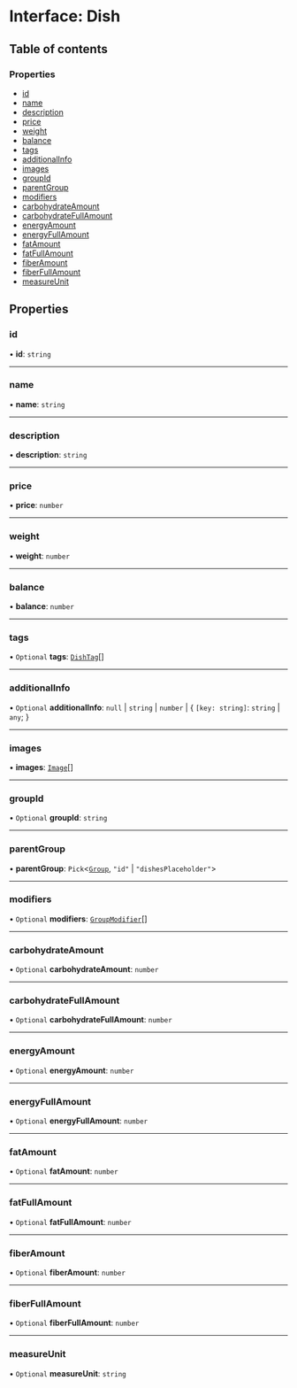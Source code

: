 # Interface: Dish

## Table of contents

### Properties

- [id](./interfaces/Dish.md#id)
- [name](./interfaces/Dish.md#name)
- [description](./interfaces/Dish.md#description)
- [price](./interfaces/Dish.md#price)
- [weight](./interfaces/Dish.md#weight)
- [balance](./interfaces/Dish.md#balance)
- [tags](./interfaces/Dish.md#tags)
- [additionalInfo](./interfaces/Dish.md#additionalinfo)
- [images](./interfaces/Dish.md#images)
- [groupId](./interfaces/Dish.md#groupid)
- [parentGroup](./interfaces/Dish.md#parentgroup)
- [modifiers](./interfaces/Dish.md#modifiers)
- [carbohydrateAmount](./interfaces/Dish.md#carbohydrateamount)
- [carbohydrateFullAmount](./interfaces/Dish.md#carbohydratefullamount)
- [energyAmount](./interfaces/Dish.md#energyamount)
- [energyFullAmount](./interfaces/Dish.md#energyfullamount)
- [fatAmount](./interfaces/Dish.md#fatamount)
- [fatFullAmount](./interfaces/Dish.md#fatfullamount)
- [fiberAmount](./interfaces/Dish.md#fiberamount)
- [fiberFullAmount](./interfaces/Dish.md#fiberfullamount)
- [measureUnit](./interfaces/Dish.md#measureunit)

## Properties

### <a id="id" name="id"></a> id

• **id**: `string`

___

### <a id="name" name="name"></a> name

• **name**: `string`

___

### <a id="description" name="description"></a> description

• **description**: `string`

___

### <a id="price" name="price"></a> price

• **price**: `number`

___

### <a id="weight" name="weight"></a> weight

• **weight**: `number`

___

### <a id="balance" name="balance"></a> balance

• **balance**: `number`

___

### <a id="tags" name="tags"></a> tags

• `Optional` **tags**: [`DishTag`](./interfaces/DishTag.md)[]

___

### <a id="additionalinfo" name="additionalinfo"></a> additionalInfo

• `Optional` **additionalInfo**: ``null`` \| `string` \| `number` \| { `[key: string]`: `string` \| `any`;  }

___

### <a id="images" name="images"></a> images

• **images**: [`Image`](./interfaces/Image.md)[]

___

### <a id="groupid" name="groupid"></a> groupId

• `Optional` **groupId**: `string`

___

### <a id="parentgroup" name="parentgroup"></a> parentGroup

• **parentGroup**: `Pick`<[`Group`](./interfaces/Group.md), ``"id"`` \| ``"dishesPlaceholder"``\>

___

### <a id="modifiers" name="modifiers"></a> modifiers

• `Optional` **modifiers**: [`GroupModifier`](./interfaces/GroupModifier.md)[]

___

### <a id="carbohydrateamount" name="carbohydrateamount"></a> carbohydrateAmount

• `Optional` **carbohydrateAmount**: `number`

___

### <a id="carbohydratefullamount" name="carbohydratefullamount"></a> carbohydrateFullAmount

• `Optional` **carbohydrateFullAmount**: `number`

___

### <a id="energyamount" name="energyamount"></a> energyAmount

• `Optional` **energyAmount**: `number`

___

### <a id="energyfullamount" name="energyfullamount"></a> energyFullAmount

• `Optional` **energyFullAmount**: `number`

___

### <a id="fatamount" name="fatamount"></a> fatAmount

• `Optional` **fatAmount**: `number`

___

### <a id="fatfullamount" name="fatfullamount"></a> fatFullAmount

• `Optional` **fatFullAmount**: `number`

___

### <a id="fiberamount" name="fiberamount"></a> fiberAmount

• `Optional` **fiberAmount**: `number`

___

### <a id="fiberfullamount" name="fiberfullamount"></a> fiberFullAmount

• `Optional` **fiberFullAmount**: `number`

___

### <a id="measureunit" name="measureunit"></a> measureUnit

• `Optional` **measureUnit**: `string`
